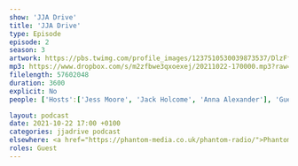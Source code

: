 ```yaml
---
show: 'JJA Drive'
title: 'JJA Drive'
type: Episode
episode: 2
season: 3
artwork: https://pbs.twimg.com/profile_images/1237510530039873537/DlzFfEl3_400x400.jpg
mp3: https://www.dropbox.com/s/m2zfbwe3qxoexej/20211022-170000.mp3?raw=1
filelength: 57602048
duration: 3600
explicit: No
people: ['Hosts':['Jess Moore', 'Jack Holcome', 'Anna Alexander'], 'Guests':['Dan Jellicoe', 'Josh Brunning']]

layout: podcast
date: 2021-10-22 17:00 +0100
categories: jjadrive podcast
elsewhere: <a href="https://phantom-media.co.uk/phantom-radio/">Phantom Media</a>
roles: Guest
---
```

